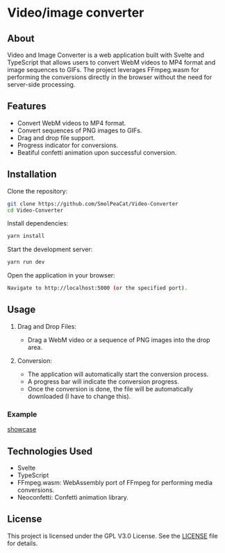 # Video/image converter

## About

Video and Image Converter is a web application built with Svelte and TypeScript that allows users to convert WebM videos to MP4 format and image sequences to GIFs. The project leverages FFmpeg.wasm for performing the conversions directly in the browser without the need for server-side processing.

## Features

- Convert WebM videos to MP4 format.
- Convert sequences of PNG images to GIFs.
- Drag and drop file support.
- Progress indicator for conversions.
- Beatiful confetti animation upon successful conversion.

## Installation

Clone the repository:

```bash
git clone https://github.com/SmolPeaCat/Video-Converter
cd Video-Converter
```

Install dependencies:

```bash
yarn install
```

Start the development server:

```bash
yarn run dev
```

Open the application in your browser:

```bash
Navigate to http://localhost:5000 (or the specified port).
```

## Usage

1. Drag and Drop Files:

   - Drag a WebM video or a sequence of PNG images into the drop area.

2. Conversion:

   - The application will automatically start the conversion process.
   - A progress bar will indicate the conversion progress.
   - Once the conversion is done, the file will be automatically downloaded (I have to change this).

### Example

[showcase](./src/assets/showcase.mkv)

## Technologies Used

- Svelte
- TypeScript
- FFmpeg.wasm: WebAssembly port of FFmpeg for performing media conversions.
- Neoconfetti: Confetti animation library.

## License

This project is licensed under the GPL V3.0 License. See the [LICENSE](./license.txt) file for details.

